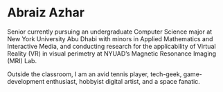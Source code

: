 # Abraiz Azhar

Senior currently pursuing an undergraduate Computer Science major at New York University Abu Dhabi with minors in Applied Mathematics and Interactive Media, and conducting research for the applicability of Virtual Reality (VR) in visual perimetry at NYUAD’s Magnetic Resonance Imaging (MRI) Lab.

Outside the classroom, I am an avid tennis player, tech-geek, game-development enthusiast, hobbyist digital artist, and a space fanatic.


